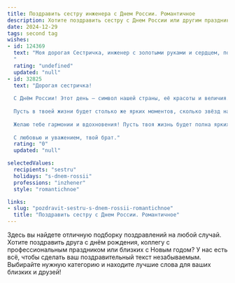 ```yaml
---
title: Поздравить сестру инженера с Днем России. Романтичное
description: Хотите поздравить сестру с Днем России или другим праздником? Наш ИИ создаст незабываемое поздравление, а вы обязательно выделитесь среди других.  
date: 2024-12-29
tags: second tag
wishes:
- id: 124369
  text: "Моя дорогая Сестричка, инженер с золотыми руками и сердцем, полным нежности!  В этот прекрасный День России,  пусть  твоя жизнь будет яркой, как  триколор,  а  каждый день наполнен  радостью,  любовью и  достижением новых вершин в твоей  замечательной профессии. Пусть  твоя  инженерная  душа  всегда  находит  вдохновение,  а  сердце  —  настоящую любовь и счастье! С праздником!
  "
  rating: "undefined"
  updated: "null"
- id: 32825
  text: "Дорогая сестричка!
  
  С Днём России! Этот день — символ нашей страны, её красоты и величия. Твоя профессия инженера, как вечный символ созидания, вносит вклад в будущее, и я горжусь тем, что ты не только талантлива, но и служишь опорой для многих.
  
  Пусть в твоей жизни будет столько же ярких моментов, сколько звёзд на небе, а твоя работа приносит не только успех, но и радость. Ты — как мост между мечтами и реальностью, и благодаря тебе мир становится лучше.
  
  Желаю тебе гармонии и вдохновения! Пусть твоя жизнь будет полна ярких идей, радостных встреч и искренних чувств.
  
  С любовью и уважением, твой брат."
  rating: "0"
  updated: "null"

selectedValues:
  recipients: "sestru"
  holidays: "s-dnem-rossii"
  professions: "inzhener"
  style: "romantichnoe"

links:
- slug: "pozdravit-sestru-s-dnem-rossii-romantichnoe"
  title: "Поздравить сестру с Днем России. Романтичное"
---
```


Здесь вы найдете отличную подборку поздравлений на любой случай. 
Хотите поздравить друга с днём рождения, коллегу с профессиональным праздником или близких с Новым годом? У нас есть всё, чтобы сделать ваш поздравительный текст незабываемым. Выбирайте нужную категорию и находите лучшие слова для ваших близких и друзей!
